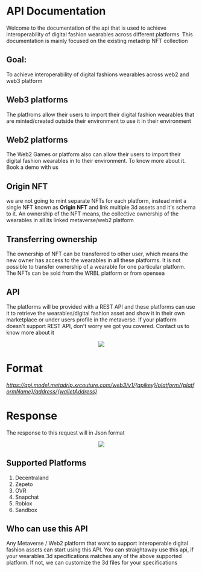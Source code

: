 # API Documentation

Welcome to the documentation of the api that is used to achieve interoperability of digital fashion wearables across different platforms. This documentation is mainly focused on the existing metadrip NFT collection

## Goal:

To achieve interoperability of digital fashions wearables across web2 and web3 platform

## Web3 platforms

  The platfroms allow their users to import their digital fashion wearables that are minted/created outside their environment to use it in their environment
  
## Web2 platforms

  The Web2 Games or platform also can allow their users to import their digital fashion wearables in to their environment. To know more about it. Book a demo with us


## Origin NFT

  we are not going to mint separate NFTs for each platform, instead mint a single NFT known as **Origin NFT** and link multiple 3d assets and it's schema to it. 
An ownership of the NFT means, the collective ownership of the wearables in all its linked metaverse/web2 platform


## Transferring ownership

  The ownership of NFT can be transferred to other user, which means the new owner has access to the wearables in all these platforms. 
It is not possible to transfer ownership of a wearable for one particular platform. The NFTs can be sold from the WRBL platform or from opensea

## API

  The platforms will be provided with a REST API and these platforms can use it to retrieve the wearables/digital fashion asset and show it in their own marketplace or under users profile in the metaverse. If your platform doesn't support REST API, don't worry we got you covered. Contact us to know more about it
  
  
<div align="center">
      <img src="https://user-images.githubusercontent.com/122074866/234560521-49e9574a-0ecc-4322-9e83-11342ba989ab.png">
</div>

# Format

*https://api.model.metadrip.xrcouture.com/web3/v1/{apikey}/platform/{platformName}/address/{walletAddress}*

# Response
The response to this request will in Json format


<div align="center">
      <img src="https://user-images.githubusercontent.com/122074866/234604017-075b4c34-4956-4bbb-ac96-26373400f3a1.png">
</div>

## Supported Platforms

1) Decentraland
2) Zepeto
3) OVR
4) Snapchat
5) Roblox
6) Sandbox

## Who can use this API

  Any Metaverse / Web2 platform that want to support interoperable digital fashion assets can start using this API. You can straightaway use this api, if your wearables 3d specifications matches any of the above supported platform. If not, we can customize the 3d files for your specifications




